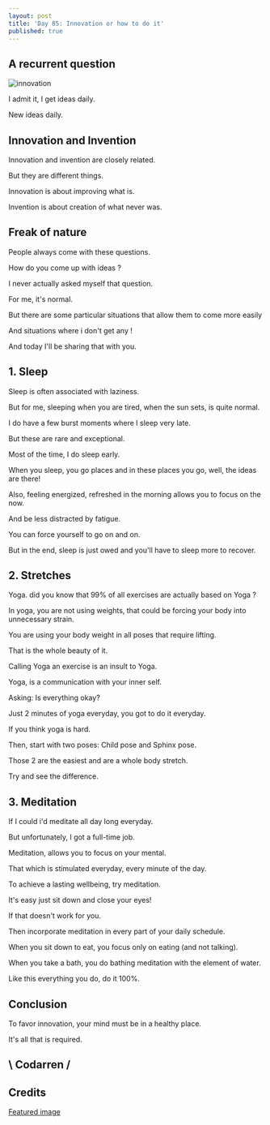 ```yaml
---
layout: post
title: 'Day 85: Innovation or how to do it'
published: true
---
```

## A recurrent question
![innovation](https://raw.githubusercontent.com/codarrenvelvindron/codarrenvelvindron.github.io/master/images/Meditation-1.webp)

I admit it, I get ideas daily.

New ideas daily.

## Innovation and Invention
Innovation and invention are closely related.

But they are different things.

Innovation is about improving what is.

Invention is about creation of what never was.


## Freak of nature
People always come with these questions.

How do you come up with ideas ?

I never actually asked myself that question.

For me, it's normal.

But there are some particular situations that allow them to come more easily

And situations where i don't get any !

And today I'll be sharing that with you.

## 1. Sleep
Sleep is often associated with laziness.

But for me, sleeping when you are tired, when the sun sets, is quite normal.

I do have a few burst moments where I sleep very late.

But these are rare and exceptional.

Most of the time, I do sleep early.

When you sleep, you go places and in these places you go, well, the ideas are there!

Also, feeling energized, refreshed in the morning allows you to focus on the now.

And be less distracted by fatigue.

You can force yourself to go on and on.

But in the end, sleep is just owed and you'll have to sleep more to recover.


## 2. Stretches
Yoga. did you know that 99% of all exercises are actually based on Yoga ?

In yoga, you are not using weights, that could be forcing your body into unnecessary strain.

You are using your body weight in all poses that require lifting.

That is the whole beauty of it.

Calling Yoga an exercise is an insult to Yoga.

Yoga, is a communication with your inner self.

Asking: Is everything okay?

Just 2 minutes of yoga everyday, you got to do it everyday.

If you think yoga is hard.

Then, start with two poses: Child pose and Sphinx pose.

Those 2 are the easiest and are a whole body stretch.

Try and see the difference.


## 3. Meditation
If I could i'd meditate all day long everyday.

But unfortunately, I got a full-time job.

Meditation, allows you to focus on your mental.

That which is stimulated everyday, every minute of the day.

To achieve a lasting wellbeing, try meditation.

It's easy just sit down and close your eyes!


If that doesn't work for you.

Then incorporate meditation in every part of your daily schedule.

When you sit down to eat, you focus only on eating (and not talking).

When you take a bath, you do bathing meditation with the element of water.

Like this everything you do, do it 100%.

## Conclusion
To favor innovation, your mind must be in a healthy place.

It's all that is required.

## \ Codarren /

## Credits
[Featured image](https://content.thriveglobal.com/wp-content/uploads/2020/11/Meditation-1.jpg?w=350)
